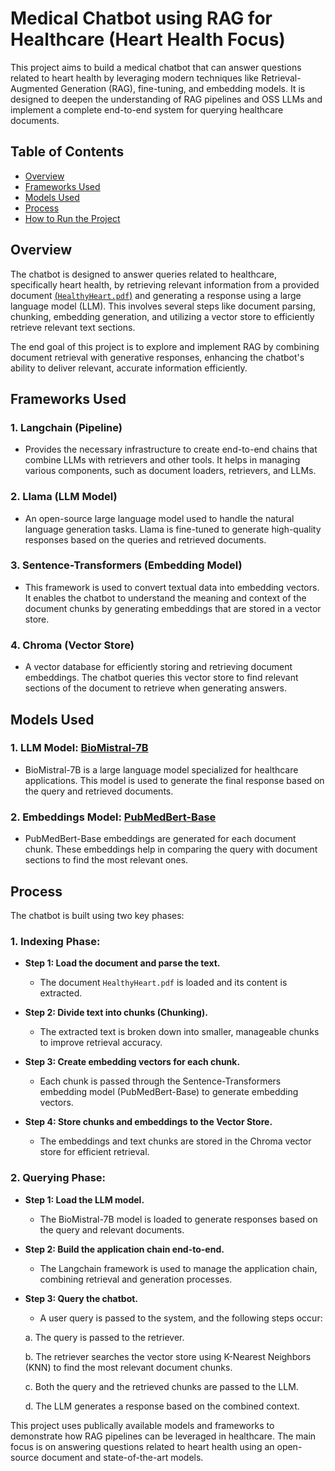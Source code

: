 # Medical Chatbot using RAG for Healthcare (Heart Health Focus)

This project aims to build a medical chatbot that can answer questions related to heart health by leveraging modern techniques like Retrieval-Augmented Generation (RAG), fine-tuning, and embedding models. It is designed to deepen the understanding of RAG pipelines and OSS LLMs and implement a complete end-to-end system for querying healthcare documents.

## Table of Contents
- [Overview](#overview)
- [Frameworks Used](#frameworks-used)
- [Models Used](#models-used)
- [Process](#process)
- [How to Run the Project](#how-to-run-the-project)

## Overview

The chatbot is designed to answer queries related to healthcare, specifically heart health, by retrieving relevant information from a provided document [(`HealthyHeart.pdf`)](https://www.nhlbi.nih.gov/files/docs/public/heart/healthyheart.pdf) and generating a response using a large language model (LLM). This involves several steps like document parsing, chunking, embedding generation, and utilizing a vector store to efficiently retrieve relevant text sections.

The end goal of this project is to explore and implement RAG by combining document retrieval with generative responses, enhancing the chatbot's ability to deliver relevant, accurate information efficiently.

## Frameworks Used

### 1. **Langchain** (Pipeline)
   - Provides the necessary infrastructure to create end-to-end chains that combine LLMs with retrievers and other tools. It helps in managing various components, such as document loaders, retrievers, and LLMs.

### 2. **Llama** (LLM Model)
   - An open-source large language model used to handle the natural language generation tasks. Llama is fine-tuned to generate high-quality responses based on the queries and retrieved documents.

### 3. **Sentence-Transformers** (Embedding Model)
   - This framework is used to convert textual data into embedding vectors. It enables the chatbot to understand the meaning and context of the document chunks by generating embeddings that are stored in a vector store.

### 4. **Chroma** (Vector Store)
   - A vector database for efficiently storing and retrieving document embeddings. The chatbot queries this vector store to find relevant sections of the document to retrieve when generating answers.

## Models Used

### 1. **LLM Model: [BioMistral-7B](https://huggingface.co/MaziyarPanahi/BioMistral-7B-GGUF/tree/main)**
   - BioMistral-7B is a large language model specialized for healthcare applications. This model is used to generate the final response based on the query and retrieved documents.

### 2. **Embeddings Model: [PubMedBert-Base](https://huggingface.co/NeuML/pubmedbert-base-embeddings)**
   - PubMedBert-Base embeddings are generated for each document chunk. These embeddings help in comparing the query with document sections to find the most relevant ones.

## Process

The chatbot is built using two key phases:

### 1. **Indexing Phase:**
   - **Step 1: Load the document and parse the text.**
     - The document `HealthyHeart.pdf` is loaded and its content is extracted.
   
   - **Step 2: Divide text into chunks (Chunking).**
     - The extracted text is broken down into smaller, manageable chunks to improve retrieval accuracy.

   - **Step 3: Create embedding vectors for each chunk.**
     - Each chunk is passed through the Sentence-Transformers embedding model (PubMedBert-Base) to generate embedding vectors.

   - **Step 4: Store chunks and embeddings to the Vector Store.**
     - The embeddings and text chunks are stored in the Chroma vector store for efficient retrieval.

### 2. **Querying Phase:**
   - **Step 1: Load the LLM model.**
     - The BioMistral-7B model is loaded to generate responses based on the query and relevant documents.
   
   - **Step 2: Build the application chain end-to-end.**
     - The Langchain framework is used to manage the application chain, combining retrieval and generation processes.

   - **Step 3: Query the chatbot.**
     - A user query is passed to the system, and the following steps occur:
     
     a. The query is passed to the retriever.
     
     b. The retriever searches the vector store using K-Nearest Neighbors (KNN) to find the most relevant document chunks.
     
     c. Both the query and the retrieved chunks are passed to the LLM.
     
     d. The LLM generates a response based on the combined context.

This project uses publically available models and frameworks to demonstrate how RAG pipelines can be leveraged in healthcare. The main focus is on answering questions related to heart health using an open-source document and state-of-the-art models.
